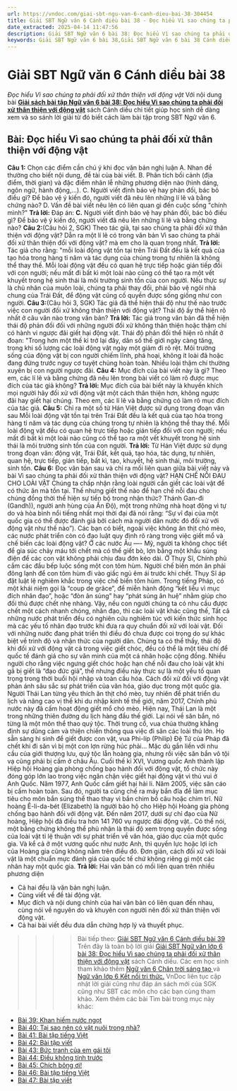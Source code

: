 ```yaml
---
url: https://vndoc.com/giai-sbt-ngu-van-6-canh-dieu-bai-38-304454
title: Giải SBT Ngữ văn 6 Cánh diều bài 38 - Đọc hiểu Vì sao chúng ta phải đối xử thân thiện với động vật - VnDoc.com
date_extracted: 2025-04-14 11:47:56
description: Giải SBT Ngữ văn 6 bài 38: Đọc hiểu Vì sao chúng ta phải đối xử thân thiện với động vật sách Cánh diều được VnDoc sưu tầm và tổng hợp gồm có đáp án chi tiết cho các bạn cùng tham khảo.
keywords: Giải SBT Ngữ văn 6 bài 38,Giải SBT Ngữ văn 6 bài 38 Cánh diều,Giải sách bài tập Ngữ văn CD lớp 6,Ngữ văn lớp 6 Cánh diều,giải bài tập ngữ văn lớp 6,bài Đọc hiểu Vì sao chúng ta phải đối xử thân thiện với động vật,soạn bài Ngữ văn 6 Cánh diều,ôn tập Ngữ văn 6
---
```


# Giải SBT Ngữ văn 6 Cánh diều bài 38
 _Đọc hiểu Vì sao chúng ta phải đối xử thân thiện với động vật_
Với nội dung bài [**Giải sách bài tập Ngữ văn 6 bài 38: Đọc hiểu Vì sao chúng ta phải đối xử thân thiện với động vật**](<https://vndoc.com/giai-sbt-ngu-van-6-canh-dieu-bai-38-304454>) sách Cánh diều chi tiết giúp học sinh dễ dàng xem và so sánh lời giải từ đó biết cách làm bài tập trong SBT Ngữ văn 6.
## Bài: Đọc hiểu Vì sao chúng ta phải đối xử thân thiện với động vật
**Câu 1:** Chọn các điểm cần chú ý khi đọc văn bản nghị luận
A. Nhan đề thường cho biết nội dung, đề tài của bài viết.
B. Phân tích bối cảnh \(địa điểm, thời gian\) và đặc điểm nhân lễ những phương diện nào \(hình dáng, ngôn ngữ, hành động,...\).
C. Người viết định báo vệ hay phản đối, bác bỏ điều gì? Để bảo vệ ý kiến đó, người viết đã nêu lên những lí lẽ và bằng chứng nào?
D. Vấn đề bài viết nêu lên có liên quan gì đến cuộc sống "chính mình?"
**Trả lời:**
Đáp án: **C.** Người viết định báo vệ hay phản đối, bác bỏ điều gì? Để bảo vệ ý kiến đó, người viết đã nêu lên những lí lẽ và bằng chứng nào?
**Câu 2:**\(Câu hỏi 2, SGK\) Theo tác giả, tại sao chúng ta phải đối xử thân thiện với động vật? Dẫn ra một lí lẽ có trong văn bản Vì sao chúng ta phải đối xử thân thiện đối với động vật? mà em cho là quan trọng nhất.
**Trả lời:**
Tác giả cho rằng: "mỗi loài động vật tồn tại trên Trái Đất đều là kết quả của tạo hóa trong hàng tỉ năm và tác dụng của chúng trong tự nhiên là không thể thay thế. Mỗi loài động vật đều có quan hệ trực tiếp hoặc gián tiếp đối với con người; nếu mất đi bất kì một loài nào cũng có thể tạo ra một vết khuyết trong hệ sinh thái là môi trường sinh tồn của con người.
Nếu thực sự là chủ nhân của muôn loài, chúng ta phải thay đổi, phải bảo vệ ngôi nhà chung của Trái Đất, để động vật cũng cố quyền được sống giống như con người.
**Câu 3:**\(Câu hỏi 3, SGK\) Tác giả đã thể hiện thái độ như thế nào trước việc con người đối xử không thân thiện với động vật? Thái độ ấy thể hiện rõ nhất ở câu văn nào trong văn bản?
**Trả lời:**
Tác giả trong văn bản đã thể hiện thái độ phản đối đối với những người đối xử không thân thiện hoặc thậm chí có hành vi ngược đãi giết hại động vật.
Thái độ phản đối thể hiện rõ nhất ở đoạn: "Trong hơn một thế kỉ trở lại đây, dân số thế giới ngày càng tăng, trong khi số lượng các loài động vật ngày một giảm đi rõ rệt. Môi trường sống của động vật bị con người chiếm lĩnh, phá hoại, không ít loài đã hoặc đang đứng trước nguy cơ tuyệt chủng hoàn toàn. Nhiều loài thậm chí thường xuyên bị con người ngược đãi.
**Câu 4:** Mục đích của bài viết này là gì? Theo em, các lí lẽ và bằng chứng đã nêu lên trong bài viết có làm rõ được mục đích của tác giả không?
**Trả lời:**
Mục đích của bài biết này là khuyến khích mọi người hãy đối xử với động vật một cách thân thiện hơn, không ngược đãi hay giết hại chúng.
Theo em, các lí lẽ và bằng chứng có làm rõ mục đích của tác giả.
**Câu 5:** Chỉ ra một số từ Hán Việt được sử dụng trong đoạn văn sau
Mỗi loài động vật tồn tại trên Trái Đất đều là kết quả của tạo hóa trong hàng tỉ năm và tác dụng của chúng trong tự nhiên là không thể thay thế. Mỗi loài động vật đều có quan hệ trực tiếp hoặc gián tiếp đối với con người; nếu mất đi bất kì một loài nào cũng có thể tạo ra một vết khuyết trong hệ sinh thái là môi trường sinh tồn của con người.
**Trả lời:**
Từ Hán Việt được sử dụng trong đoạn văn: động vật, Trái Đất, kết quả, tạo hóa, tác dụng, tự nhiên, quan hệ, trực tiếp, gián tiếp, bất kì, tạo, khuyết, hệ sinh thái, môi trường, sinh tồn.
**Câu 6:** Đọc văn bản sau và chỉ ra mối liên quan giữa bài viết này và bài Vì sao chúng ta phải đối xử thân thiện với động vật?
HẠN CHẾ NỖI ĐAU CHO LOÀI VẬT
Chúng ta chấp nhận rằng loài người cần giết các loài vật để có thức ăn mà tồn tại. Thế nhưng giết thế nào để hạn chế nỗi đau cho chúng đồng thời thể hiện sự tiến bộ trong nhận thức?
Thánh Gan-đi \(Gandh\)\), người anh hùng của Ấn Độ\), một trong những nhà hoạt động vì tự do và hòa bình nổi tiếng nhất mọi thời đại đã nói rằng: “Sự vĩ đại của một quốc gia có thể được đánh giá bởi cách mà người dân nước đó đối xử với động vật như thế nào”\).
Các bạn có biết, ngoài việc không ăn thịt chó mèo, các nước phát triển còn có đạo luật quy định rõ ràng trong việc giết mổ và chế biến các loài động vật?
Ở các nước Âu —- Mỹ, người ta không chọc tiết để gia súc chảy máu tới chết mà có thể giết bò, lợn bằng một khẩu súng điện để các con vật không phải chịu đau đớn kéo dài.
Ở Thụy Sĩ, Chính phủ cắm các đầu bếp luộc sống một con tôm hùm. Người chế biến món ăn phải đông lạnh để con tôm hùm đi vào giấc ngủ êm ái trước khi chết. Thụy Sĩ áp đặt luật lệ nghiêm khắc trong việc chế biến tôm hùm.
Trong tiếng Pháp, có một khái niệm gọi là “coup de grâce”, để miễn hành động “kết liễu vì mục đích nhân đạo”, hoặc “đòn ân sủng” hay “phát súng ân huệ” nhằm giúp cho đối thủ được chết nhẹ nhàng. Vậy, nếu con người chúng ta có nhu cầu được chết một cách nhanh chóng, nhân đạo, thì các loài vật khác cũng thế, Tất cả những nước phát triển đều có nghiên cứu nghiêm túc với kiến thức sinh học mà các yếu tố nhân đạo trước khi đưa ra quy chuẩn đối xử với loài vật. Đối với những nước đang phát triển thì điều đó chưa được coi trọng do sự khác biệt về trình độ và nhận thức của người dân. Chúng ta có thể thấy, thái độ khi đối xử với động vật cả trong việc giết chóc, đều có thể là một tiêu chí để quốc tế đánh giá cho sự văn minh của một cá nhân hoặc cộng đồng.
Nhiều người cho rằng việc ngưng giết chóc hoặc hạn chế nỗi đau cho loài vật khi gã bị giết là “đạo đức giả”, thế nhưng điều này thực sự là một yếu tố quan trọng trong thời buổi hội nhập và toàn cầu hóa. Cách đối xử đối với động vật phản ánh sâu sắc sự phát triển của văn hóa, giáo dục trong một quốc gia. Người Thái Lan từng yêu thích ăn thịt chó mèo, tuy nhiên để phát triển du lịch và nâng cao vị thế khi du nhập kinh tế thế giới, năm 2017, Chính phủ nước này đã cấm hoạt động giết mổ chó mèo. Hiện nay, Thái Lan là một trong những thiên đường du lịch hàng đầu thế giới.
Lại nói về săn bắn, nó từng là một môn thể thao quý tộc. Thời trung cổ, vua chúa thường khẳng định sự dũng cảm và thiện chiến thông qua việc đi săn các loài thú lớn. Họ sẵn sàng hi sinh để giết được con vật, vua Phi-líp \(Philip\) Đệ Tứ của Pháp đã chết khi đi săn vì bị một con lợn rừng húc phải... Mặc dù gắn liền với nhu cầu của giới thượng lưu, quý tộc lẫn hoàng gia, nhưng rồi việc săn bắn vô tội vạ cũng phải bị cấm ở châu Âu. Cuối thế kỉ XVI, Vương quốc Anh thành lập Hiệp hội Hoàng gia phòng chống bạo hành đối với động vật, tổ chức này đóng góp lớn lao trong việc ngăn chặn việc giết hại động vật vì thú vui ở Anh Quốc. Năm 1977, Anh Quốc cấm giết hại hải li. Năm 2005, việc săn cáo bị cấm hoàn toàn. Sau đó, người ta cũng chế ra máy bắn đĩa để làm mục tiêu cho môn bắn súng thể thao thay vì bắn chim bồ câu hoặc chim trĩ. Nữ hoàng Ê-li-da-bét \(Elizabeth\) là người bảo hộ cho Hiệp hội Hoàng gia phòng chống bạo hành đối với động vật. Đến năm 2017, dưới sự chỉ đạo của Nữ hoàng, Hiệp hội đã điều tra hơn 141 760 vụ ngược đãi động vật..
Có thể nói, một bằng chứng không thể phủ nhận là thái độ xem trọng quyền được sống của loài vật tỉ lệ thuận với sự phát triển về văn hóa, giáo dục của một quốc gia. Và kể cả ở một vương quốc như nước Anh, thì quyền lực hoặc lợi ích của Hoàng gia cũng không nằm trên điều đó. Đơn giản, cách đối xử với loài vật là một chuẩn mực đánh giá của quốc tế chứ không riêng gì một các nhân hay một quốc gia.
**Trả lời:**
Hai văn bản có mối liên quan trên nhiều phương diện
  * Cả hai đều là văn bản nghị luận.
  * Cùng viết về đề tài động vật.
  * Mục đích và nội dung chính của hai văn bản có liên quan đến nhau, cùng nói về nguyên do và khuyên con người nên đối xử thân thiện với động vật.
  * Cả hai bài viết đều đưa dẫn chứng hợp lý và thuyết phục.

>>>> Bài tiếp theo: [Giải SBT Ngữ văn 6 Cánh diều bài 39](<https://vndoc.com/giai-sbt-ngu-van-6-canh-dieu-bai-39-304464>)
Trên đây là toàn bộ lời giải [Giải SBT Ngữ văn lớp 6 bài 38: Đọc hiểu Vì sao chúng ta phải đối xử thân thiện với động vật](<https://vndoc.com/giai-sbt-ngu-van-6-canh-dieu-bai-38-304454>) sách Cánh diều. Các em học sinh tham khảo thêm [Ngữ văn 6 Chân trời sáng tạo ](<https://vndoc.com/ngu-van-6-sach-chan-troi-sang-tao>)và [Ngữ văn lớp 6 Kết nối tri thức.](<https://vndoc.com/mon-ngu-van-lop6>) VnDoc liên tục cập nhật lời giải cũng như đáp án sách mới của SGK cũng như SBT các môn cho các bạn cùng tham khảo.
Xem thêm các bài Tìm bài trong mục này khác:
  * [Bài 39: Khan hiếm nước ngọt](</giai-sbt-ngu-van-6-canh-dieu-bai-39-304464>)
  * [Bài 40: Tại sao nên có vật nuôi trong nhà?](</giai-sbt-ngu-van-6-canh-dieu-bai-40-304469>)
  * [Bài 41: Bài tập tiếng Việt](</giai-sbt-ngu-van-6-canh-dieu-bai-41-304472>)
  * [Bài 42: Bài tập viết](</giai-sbt-ngu-van-6-canh-dieu-bai-42-304474>)
  * [Bài 43: Bức tranh của em gái tôi](</giai-sbt-ngu-van-6-canh-dieu-bai-43-304477>)
  * [Bài 44: Điều không tính trước](</giai-sbt-ngu-van-6-canh-dieu-bai-44-304479>)
  * [Bài 45: Chích bông ơi\!](</giai-sbt-ngu-van-6-canh-dieu-bai-45-304484>)
  * [Bài 46: Bài tập tiếng Việt](</giai-sbt-ngu-van-6-canh-dieu-bai-46-304486>)
  * [Bài 47: Bài tập viết](</giai-sbt-ngu-van-6-canh-dieu-bai-47-304491>)

